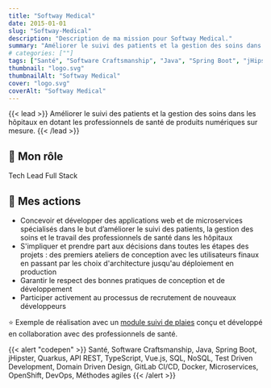 ```yaml
---
title: "Softway Medical"
date: 2015-01-01
slug: "Softway-Medical"
description: "Description de ma mission pour Softway Medical."
summary: "Améliorer le suivi des patients et la gestion des soins dans les hôpitaux en dotant les professionnels de santé de produits numériques sur mesure."
# categories: [""]
tags: ["Santé", "Software Craftsmanship", "Java", "Spring Boot", "jHipster", "Quarkus", "API REST", "TypeScript", "Vue.js", "SQL", "NoSQL", "Test Driven Development", "Domain Driven Design", "GitLab CI/CD", "Docker", "Microservices", "OpenShift", "DevOps", "Méthodes agiles"]
thumbnail: "logo.svg"
thumbnailAlt: "Softway Medical"
cover: "logo.svg"
coverAlt: "Softway Medical"
---
```


{{< lead >}}
Améliorer le suivi des patients et la gestion des soins dans les hôpitaux en dotant
les professionnels de santé de produits numériques sur mesure.
{{< /lead >}}

## :necktie: Mon rôle

Tech Lead Full Stack

## :dart: Mes actions

* Concevoir et développer des applications web et de microservices spécialisés dans le but d’améliorer
le suivi des patients, la gestion des soins et le travail des professionnels de santé dans les hôpitaux
* S'impliquer et prendre part aux décisions dans toutes les étapes des projets : des premiers ateliers de conception 
avec les utilisateurs finaux en passant par les choix d'architecture jusqu'au déploiement en production
* Garantir le respect des bonnes pratiques de conception et de développement
* Participer activement au processus de recrutement de nouveaux développeurs

:star: Exemple de réalisation avec un [module suivi de plaies](https://www.softwaymedical.fr/temoignage/module-suivi-de-plaies-centre-richelieu)
conçu et développé en collaboration avec des professionnels de santé.

{{< alert "codepen" >}}
Santé, Software Craftsmanship, Java, Spring Boot, jHipster, Quarkus, API REST, TypeScript, Vue.js, SQL, NoSQL,
Test Driven Development, Domain Driven Design, GitLab CI/CD, Docker, Microservices, OpenShift, DevOps,
Méthodes agiles
{{< /alert >}}
